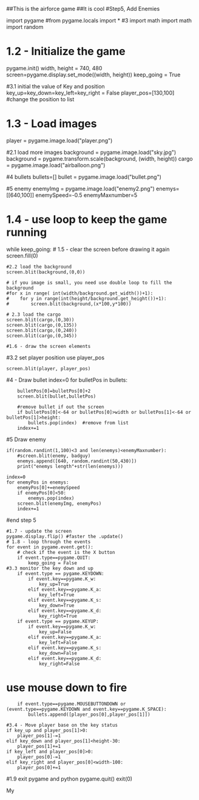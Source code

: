 ##This is the airforce game
##It is cool
#Step5, Add Enemies

import pygame
#from pygame.locals import *
#3 import math
import math
import random

# 1.2 - Initialize the game 
pygame.init()
width, height = 740, 480
screen=pygame.display.set_mode((width, height))
keep_going = True

#3.1 initial the value of Key and position
key_up=key_down=key_left=key_right = False
player_pos=[130,100] #change the position to list

# 1.3 - Load images
player = pygame.image.load("player.png")

#2.1 load more images
background = pygame.image.load("sky.jpg")
background = pygame.transform.scale(background, (width, height))
cargo = pygame.image.load("airballoon.png")

#4 bullets
bullets=[]
bullet = pygame.image.load("bullet.png")

#5 enemy
enemyImg = pygame.image.load("enemy2.png")
enemys=[[640,100]]
enemySpeed=-0.5
enemyMaxnumber=5

# 1.4 - use loop to keep the game running 
while keep_going:
    # 1.5 - clear the screen before drawing it again
    screen.fill(0)
    
    #2.2 load the background
    screen.blit(background,(0,0))
   
    # if you image is small, you need use double loop to fill the background
    #for x in range( int(width/background.get_width())+1):
    #    for y in range(int(height/background.get_height())+1):
    #        screen.blit(background,(x*100,y*100))
    
    # 2.3 load the cargo
    screen.blit(cargo,(0,30))
    screen.blit(cargo,(0,135))
    screen.blit(cargo,(0,240))
    screen.blit(cargo,(0,345))
    
    #1.6 - draw the screen elements
#3.2 set player position use player_pos

    screen.blit(player, player_pos)
    
#4 - Draw bullet
    index=0
    for bulletPos in bullets:
        
        bulletPos[0]=bulletPos[0]+2
        screen.blit(bullet,bulletPos)

        #remove bullet if out the screen
        if bulletPos[0]<-64 or bulletPos[0]>width or bulletPos[1]<-64 or bulletPos[1]>height:
            bullets.pop(index)  #remove from list
        index+=1
  
 #5 Draw enemy
 
    if(random.randint(1,100)<3 and len(enemys)<enemyMaxnumber):
        #screen.blit(enemy, badguy)
        enemys.append([640, random.randint(50,430)])
        print("enemys length"+str(len(enemys)))
    
    index=0
    for enemyPos in enemys:               
        enemyPos[0]+=enemySpeed
        if enemyPos[0]<50:
            enemys.pop(index)
        screen.blit(enemyImg, enemyPos)
        index+=1   
#end step 5
        
    #1.7 - update the screen
    pygame.display.flip() #faster the .update()
    # 1.8 - loop through the events
    for event in pygame.event.get():
        # check if the event is the X button
        if event.type==pygame.QUIT:
            keep_going = False
    #3.3 monitor the key down and up
        if event.type == pygame.KEYDOWN:
            if event.key==pygame.K_w:
                key_up=True
            elif event.key==pygame.K_a:
                key_left=True
            elif event.key==pygame.K_s:
                key_down=True
            elif event.key==pygame.K_d:
                key_right=True
        if event.type == pygame.KEYUP:
            if event.key==pygame.K_w:
                key_up=False
            elif event.key==pygame.K_a:
                key_left=False
            elif event.key==pygame.K_s:
                key_down=False
            elif event.key==pygame.K_d:
                key_right=False
# use mouse down to fire         
        if event.type==pygame.MOUSEBUTTONDOWN or (event.type==pygame.KEYDOWN and event.key==pygame.K_SPACE):
            bullets.append([player_pos[0],player_pos[1]])      
                
    #3.4 - Move player base on the key status
    if key_up and player_pos[1]>0:
        player_pos[1]-=1
    elif key_down and player_pos[1]<height-30:
        player_pos[1]+=1
    if key_left and player_pos[0]>0:
        player_pos[0]-=1
    elif key_right and player_pos[0]<width-100:
        player_pos[0]+=1


#1.9 exit pygame and python
pygame.quit()
exit(0) 

My
